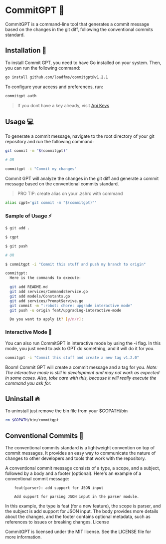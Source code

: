 # CommitGPT :robot:

CommitGPT is a command-line tool that generates a commit message based on the changes in the git diff, following the conventional commits standard.

## Installation :rocket:

To install Commit GPT, you need to have Go installed on your system. Then, you can run the following command:

```bash
go install github.com/loadfms/commitgpt@v1.2.1
```

To configure your access and preferences, run:

```bash
commitgpt auth
```

> If you dont have a key already, visit [Api Keys](https://platform.openai.com/account/api-keys)

## Usage :computer:

To generate a commit message, navigate to the root directory of your git repository and run the following command:

```bash
git commit -m "$(commitgpt)"

# OR

commitgpt -i "Commit my changes"
```

Commit GPT will analyze the changes in the git diff and generate a commit message based on the conventional commits standard.

> PRO TIP: create alias on your .zshrc with command

```bash
alias cgpt='git commit -m "$(commitgpt)"'
```

### Sample of Usage :zap:

```bash
$ git add .

$ cgpt

$ git push

# OR 

$ commitgpt -i "Commit this stuff and push my branch to origin"

commitgpt:
  Here is the commands to execute:

  git add README.md
  git add services/CommandsService.go
  git add models/Constants.go
  git add services/PromptServive.go
  git commit -m ":robot: chore: upgrade interactive mode"
  git push -u origin feat/upgrading-interactive-mode

  Do you want to apply it? [y/n/r]:
```

### Interactive Mode :brain:

You can also run CommitGPT in interactive mode by using the -i flag. In this mode, you just need to ask to GPT do something, and it will do it for you.

```bash
commitgpt -i "Commit this stuff and create a new tag v1.2.0"
```

Boom! Commit GPT will create a commit message and a tag for you.
_Note: The interactive mode is still in development and may not work as expected in some cases._
_Also, take care with this, because it will really execute the command you ask for._

## Uninstall :fire:

To uninstall just remove the bin file from your $GOPATH/bin

```bash
rm $GOPATH/bin/commitgpt
```

## Conventional Commits :memo:

The conventional commits standard is a lightweight convention on top of commit messages. It provides an easy way to communicate the nature of changes to other developers and tools that work with the repository.

A conventional commit message consists of a type, a scope, and a subject, followed by a body and a footer (optional). Here's an example of a conventional commit message:

```
    feat(parser): add support for JSON input

    Add support for parsing JSON input in the parser module.
```

In this example, the type is feat (for a new feature), the scope is parser, and the subject is add support for JSON input. The body provides more details about the changes, and the footer contains optional metadata, such as references to issues or breaking changes.
License

CommitGPT is licensed under the MIT license. See the LICENSE file for more information.
